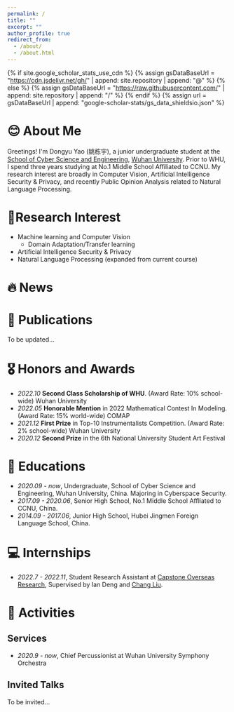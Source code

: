 ```yaml
---
permalink: /
title: ""
excerpt: ""
author_profile: true
redirect_from: 
  - /about/
  - /about.html
---
```


{% if site.google_scholar_stats_use_cdn %}
{% assign gsDataBaseUrl = "https://cdn.jsdelivr.net/gh/" | append: site.repository | append: "@" %}
{% else %}
{% assign gsDataBaseUrl = "https://raw.githubusercontent.com/" | append: site.repository | append: "/" %}
{% endif %}
{% assign url = gsDataBaseUrl | append: "google-scholar-stats/gs_data_shieldsio.json" %}

<span class='anchor' id='about-me'></span>

# 😊 About Me

Greetings! 
I'm Dongyu Yao (姚栋宇), a junior undergraduate student at the [School of Cyber Science and Engineering](http://cse.whu.edu.cn/index.htm), [Wuhan University](https://www.whu.edu.cn/).  Prior to WHU, I spend three years studying at No.1 Middle School Affiliated to CCNU. My research interest are broadly in Computer Vision, Artificial Intelligence Security & Privacy, and recently Public Opinion Analysis related to Natural Language Processing.

  



# 🔬Research Interest 

- Machine learning and Computer Vision
  - Domain Adaptation/Transfer learning
- Artificial Intelligence Security & Privacy
- Natural Language Processing (expanded from current course)

# 🔥 News




# 📝 Publications 
To be updated...


# 🎖 Honors and Awards
- *2022.10* **Second Class Scholarship of WHU**. (Award Rate: 10% school-wide) Wuhan University
- *2022.05* **Honorable Mention** in 2022 Mathematical Contest In Modeling. (Award Rate: 15% world-wide) COMAP
- *2021.12* **First Prize** in Top-10 Instrumentalists Competition. (Award Rate: 2% school-wide) Wuhan University
- *2020.12* **Second Prize** in the 6th National University Student Art Festival

# 📖 Educations
- *2020.09 - now*, Undergraduate, School of Cyber Science and Engineering, Wuhan University, China. Majoring in Cyberspace Security. 
- *2017.09 - 2020.06*, Senior High School, No.1 Middle School Affliated to CCNU, China.
- *2014.09 - 2017.06*, Junior High School, Hubei Jingmen Foreign Language School, China.

# 💻 Internships
- *2022.7 - 2022.11*, Student Research Assistant at [Capstone Overseas Research](http://www.capstone-research.com/),  Supervised by Ian Deng and [Chang Liu](https://sites.google.com/view/cliu5/home).



# 🎢 Activities

## Services

- *2020.9 - now*, Chief Percussionist at Wuhan University Symphony Orchestra

## Invited Talks

To be invited...



